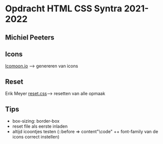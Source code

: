 # Opdracht HTML CSS Syntra 2021-2022

## Michiel Peeters

## Icons

[Icomoon.io](https://icomoon.io/) --> genereren van icons

## Reset

Erik Meyer [reset.css](https://meyerweb.com/eric/tools/css/reset/)--> resetten van alle opmaak

## Tips

- box-sizing: border-box
- reset file als eerste inladen
- altijd icoontjes testen (::before => content"\code" ++ font-family van de icons correct instellen)
